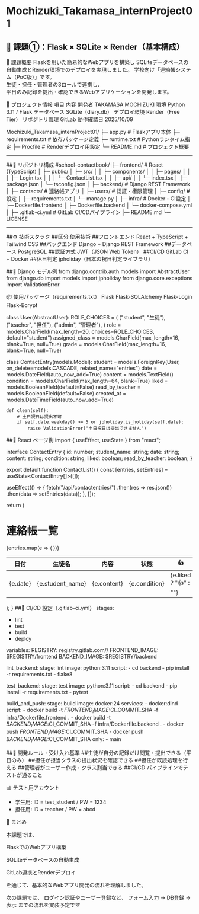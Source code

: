 # Mochizuki_Takamasa_internProject01

## 🧾 課題①：Flask × SQLite × Render（基本構成）
🎯 課題概要
Flaskを用いた簡易的なWebアプリを構築し
SQLiteデータベースの自動生成とRender環境でのデプロイを実現しました。
学校向け「連絡帳システム（PoC版）」です。  
生徒・担任・管理者の3ロールで連携し、  
平日のみ記録を提出・確認できるWebアプリケーションを開発します。

🧩 プロジェクト情報
項目	内容
開発者	TAKAMASA MOCHIZUKI
環境	Python 3.11 / Flask
データベース	SQLite（diary.db）
デプロイ環境	Render（Free Tier）
リポジトリ管理	GitLab
動作確認日	2025/10/09

Mochizuki_Takamasa_internProject01/
├─ app.py                # Flaskアプリ本体
├─ requirements.txt      # 依存パッケージ定義
├─ runtime.txt           # Pythonランタイム指定
├─ Procfile              # Renderデプロイ用設定
└─ README.md             # プロジェクト概要


---
##🧩 リポジトリ構成
#school-contactbook/
├─ frontend/                # React (TypeScript)
│  ├─ public/
│  ├─ src/
│  │  ├─ components/
│  │  ├─ pages/
│  │  │  ├─ Login.tsx
│  │  │  └─ ContactList.tsx
│  │  ├─ api/
│  │  └─ index.tsx
│  ├─ package.json
│  └─ tsconfig.json
│
├─ backend/                 # Django REST Framework
│  ├─ contacts/             # 連絡帳アプリ
│  ├─ users/                # 認証・権限管理
│  ├─ config/               # 設定
│  ├─ requirements.txt
│  └─ manage.py
│
├─ infra/                   # Docker・CI設定
│  ├─ Dockerfile.frontend
│  ├─ Dockerfile.backend
│  └─ docker-compose.yml
│
├─ .gitlab-ci.yml           # GitLab CI/CDパイプライン
├─ README.md
└─ LICENSE


---
##⚙️ 技術スタック
##区分	使用技術
##フロントエンド	React + TypeScript + Tailwind CSS
##バックエンド	Django + Django REST Framework
##データベース	PostgreSQL
##認証方式	JWT（JSON Web Token）
##CI/CD	GitLab CI + Docker
##休日判定	jpholiday（日本の祝日判定ライブラリ）

##🧩 Django モデル例
from django.contrib.auth.models import AbstractUser
from django.db import models
import jpholiday
from django.core.exceptions import ValidationError

📦 使用パッケージ（requirements.txt）
Flask
Flask-SQLAlchemy
Flask-Login
Flask-Bcrypt


class User(AbstractUser):
    ROLE_CHOICES = (
        ("student", "生徒"),
        ("teacher", "担任"),
        ("admin", "管理者"),
    )
    role = models.CharField(max_length=20, choices=ROLE_CHOICES, default="student")
    assigned_class = models.CharField(max_length=16, blank=True, null=True)
    grade = models.CharField(max_length=16, blank=True, null=True)


class ContactEntry(models.Model):
    student = models.ForeignKey(User, on_delete=models.CASCADE, related_name="entries")
    date = models.DateField(auto_now_add=True)
    content = models.TextField()
    condition = models.CharField(max_length=64, blank=True)
    liked = models.BooleanField(default=False)
    read_by_teacher = models.BooleanField(default=False)
    created_at = models.DateTimeField(auto_now_add=True)

    def clean(self):
        # 土日祝日は提出不可
        if self.date.weekday() >= 5 or jpholiday.is_holiday(self.date):
            raise ValidationError("土日祝日は提出できません")

##🧩 React ページ例
import { useEffect, useState } from "react";

interface ContactEntry {
  id: number;
  student_name: string;
  date: string;
  content: string;
  condition: string;
  liked: boolean;
  read_by_teacher: boolean;
}

export default function ContactList() {
  const [entries, setEntries] = useState<ContactEntry[]>([]);

  useEffect(() => {
    fetch("/api/contactentries/")
      .then(res => res.json())
      .then(data => setEntries(data));
  }, []);

  return (
    <div className="p-4">
      <h1 className="text-2xl mb-4">連絡帳一覧</h1>
      <table className="w-full border">
        <thead>
          <tr className="bg-gray-200">
            <th className="p-2 border">日付</th>
            <th className="p-2 border">生徒名</th>
            <th className="p-2 border">内容</th>
            <th className="p-2 border">状態</th>
            <th className="p-2 border">👍</th>
            <th className="p-2 border">既読</th>
          </tr>
        </thead>
        <tbody>
          {entries.map(e => (
            <tr key={e.id}>
              <td className="border p-2">{e.date}</td>
              <td className="border p-2">{e.student_name}</td>
              <td className="border p-2">{e.content}</td>
              <td className="border p-2">{e.condition}</td>
              <td className="border p-2">{e.liked ? "👍" : ""}</td>
              <td className="border p-2">{e.read_by_teacher ? "✅" : ""}</td>
            </tr>
          ))}
        </tbody>
      </table>
    </div>
  );
}
##🧪 CI/CD 設定（.gitlab-ci.yml）
stages:
  - lint
  - test
  - build
  - deploy

variables:
  REGISTRY: registry.gitlab.com/<USERNAME>/<PROJECT>
  FRONTEND_IMAGE: $REGISTRY/frontend
  BACKEND_IMAGE: $REGISTRY/backend

lint_backend:
  stage: lint
  image: python:3.11
  script:
    - cd backend
    - pip install -r requirements.txt
    - flake8

test_backend:
  stage: test
  image: python:3.11
  script:
    - cd backend
    - pip install -r requirements.txt
    - pytest

build_and_push:
  stage: build
  image: docker:24
  services:
    - docker:dind
  script:
    - docker build -t $FRONTEND_IMAGE:$CI_COMMIT_SHA -f infra/Dockerfile.frontend .
    - docker build -t $BACKEND_IMAGE:$CI_COMMIT_SHA -f infra/Dockerfile.backend .
    - docker push $FRONTEND_IMAGE:$CI_COMMIT_SHA
    - docker push $BACKEND_IMAGE:$CI_COMMIT_SHA
  only:
    - main

##🧭 開発ルール・受け入れ基準
##生徒が自分の記録だけ閲覧・提出できる（平日のみ）
##担任が担当クラスの提出状況を確認できる
##担任が既読処理を行える
##管理者がユーザー作成・クラス割当できる
##CI/CD パイプラインでテストが通ること

📊 テスト用アカウント

- 学生用: ID = test_student / PW = 1234
- 担任用: ID = teacher / PW = abcd


🏁 まとめ

本課題では、

FlaskでのWebアプリ構築

SQLiteデータベースの自動生成

GitLab連携とRenderデプロイ

を通じて、基本的なWebアプリ開発の流れを理解しました。

次の課題では、
ログイン認証やユーザー登録など、
フォーム入力 → DB登録 → 表示 までの流れを実装予定です